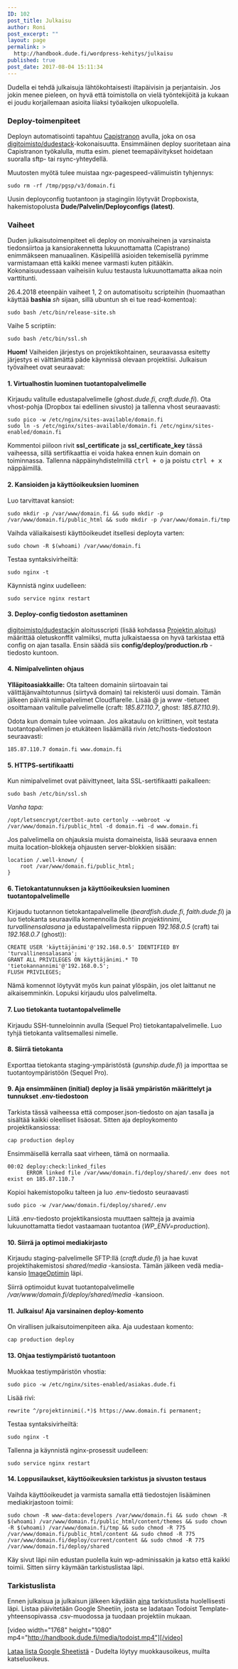 ```yaml
---
ID: 102
post_title: Julkaisu
author: Roni
post_excerpt: ""
layout: page
permalink: >
  http://handbook.dude.fi/wordpress-kehitys/julkaisu
published: true
post_date: 2017-08-04 15:11:34
---
```

Dudella ei tehdä julkaisuja lähtökohtaisesti iltapäivisin ja perjantaisin. Jos jokin menee pieleen, on hyvä että toimistolla on vielä työntekijöitä ja kukaan ei joudu korjailemaan asioita liiaksi työaikojen ulkopuolella.

<h3>Deploy-toimenpiteet</h3>
Deployn automatisointi tapahtuu <a href="http://capistranorb.com/">Capistranon</a> avulla, joka on osa <a class="github" href="https://github.com/digitoimistodude/dudestack">digitoimisto/dudestack</a>-kokonaisuutta. Ensimmäinen deploy suoritetaan aina Capistranon työkalulla, mutta esim. pienet teemapäivitykset hoidetaan suoralla sftp- tai rsync-yhteydellä.

Muutosten myötä tulee muistaa ngx-pagespeed-välimuistin tyhjennys:
<pre class="language-bash"><code>sudo rm -rf /tmp/pgsp/v3/domain.fi</code></pre>
Uusin deployconfig tuotantoon ja stagingiin löytyvät Dropboxista, hakemistopolusta <b>Dude/Palvelin/Deployconfigs (latest)</b>.
<h3>Vaiheet</h3>
Duden julkaisutoimenpiteet eli deploy on monivaiheinen ja varsinaista tiedonsiirtoa ja kansiorakennetta lukuunottamatta (Capistrano) enimmäkseen manuaalinen. Käsipelillä asioiden tekemisellä pyrimme varmistamaan että kaikki menee varmasti kuten pitääkin. Kokonaisuudessaan vaiheisiin kuluu testausta lukuunottamatta aikaa noin varttitunti.

26.4.2018 eteenpäin vaiheet 1, 2 on automatisoitu scripteihin (huomaathan käyttää <b>bashia</b> <i>sh</i> sijaan, sillä ubuntun sh ei tue read-komentoa):
<pre class="language-bash"><code>sudo bash /etc/bin/release-site.sh</code></pre>
Vaihe 5 scriptiin:
<pre class="language-bash"><code>sudo bash /etc/bin/ssl.sh</code></pre>
<b>Huom!</b> Vaiheiden järjestys on projektikohtainen, seuraavassa esitetty järjestys ei välttämättä päde käynnissä olevaan projektiisi. Julkaisun työvaiheet ovat seuraavat:
<h4>1. Virtualhostin luominen tuotantopalvelimelle</h4>
Kirjaudu valitulle edustapalvelimelle (<i>ghost.dude.fi</i>, <i>craft.dude.fi</i>). Ota vhost-pohja (Dropbox tai edellinen sivusto) ja tallenna vhost seuraavasti:
<pre class="language-bash"><code>sudo pico -w /etc/nginx/sites-available/domain.fi
sudo ln -s /etc/nginx/sites-available/domain.fi /etc/nginx/sites-enabled/domain.fi</code></pre>
Kommentoi piiloon rivit <b>ssl_certificate</b> ja <b>ssl_certificate_key</b> tässä vaiheessa, sillä sertifikaattia ei voida hakea ennen kuin domain on toiminnassa. Tallenna näppäinyhdistelmillä <kbd>ctrl + o</kbd> ja poistu <kbd>ctrl + x</kbd> näppäimillä.
<h4>2. Kansioiden ja käyttöoikeuksien luominen</h4>
Luo tarvittavat kansiot:
<pre class="language-bash"><code>sudo mkdir -p /var/www/domain.fi &amp;&amp; sudo mkdir -p /var/www/domain.fi/public_html &amp;&amp; sudo mkdir -p /var/www/domain.fi/tmp</code></pre>
Vaihda väliaikaisesti käyttöoikeudet itsellesi deployta varten:
<pre class="language-bash"><code>sudo chown -R $(whoami) /var/www/domain.fi</code></pre>
Testaa syntaksivirheiltä:
<pre class="language-bash"><code>sudo nginx -t</code></pre>
Käynnistä nginx uudelleen:
<pre class="language-bash"><code>sudo service nginx restart</code></pre>
<h4>3. Deploy-config tiedoston asettaminen</h4>
<a class="github" href="https://github.com/digitoimistodude/dudestack">digitoimisto/dudestack</a>in aloitusscripti (lisää kohdassa <a href="https://handbook.dude.fi/wordpress-kehitys/projektin-aloitus">Projektin aloitus</a>) määrittää oletuskonffit valmiiksi, mutta julkaistaessa on hyvä tarkistaa että config on ajan tasalla. Ensin säädä siis <b>config/deploy/production.rb</b> -tiedosto kuntoon.
<h4>4. Nimipalvelinten ohjaus</h4>
<b>Ylläpitoasiakkaille:</b> Ota talteen domainin siirtoavain tai välittäjänvaihtotunnus (siirtyvä domain) tai rekisteröi uusi domain. Tämän jälkeen päivitä nimipalvelimet Cloudflarelle. Lisää @ ja www -tietueet osoittamaan valitulle palvelimelle (craft: <i>185.87.110.7</i>, ghost: <i>185.87.110.9</i>).

Odota kun domain tulee voimaan. Jos aikataulu on kriittinen, voit testata tuotantopalvelimen jo etukäteen lisäämällä rivin /etc/hosts-tiedostoon seuraavasti:
<pre class="language-bash"><code>185.87.110.7 domain.fi www.domain.fi</code></pre>
<h4>5. HTTPS-sertifikaatti</h4>
Kun nimipalvelimet ovat päivittyneet, laita SSL-sertifikaatti paikalleen:
<pre class="language-bash"><code>sudo bash /etc/bin/ssl.sh</code></pre>
<i>Vanha tapa:</i>
<pre class="language-bash"><code>/opt/letsencrypt/certbot-auto certonly --webroot -w /var/www/domain.fi/public_html -d domain.fi -d www.domain.fi</code></pre>
Jos palvelimella on ohjauksia muista domaineista, lisää seuraava ennen muita location-blokkeja ohjausten server-blokkien sisään:
<pre class="language-nginx"><code>location /.well-known/ {
    root /var/www/domain.fi/public_html;
}</code></pre>
<h4>6. Tietokantatunnuksen ja käyttöoikeuksien luominen tuotantopalvelimelle</h4>
Kirjaudu tuotannon tietokantapalvelimelle (<i>beardfish.dude.fi</i>, <i>faith.dude.fi</i>) ja luo tietokanta seuraavilla komennoilla (kohtiin <i>projektinnimi</i>, <i>turvallinensalasana</i> ja edustapalvelimesta riippuen <i>192.168.0.5</i> (craft) tai <i>192.168.0.7</i> (ghost)):
<pre class="language-sql"><code>CREATE USER 'käyttäjänimi'@'192.168.0.5' IDENTIFIED BY 'turvallinensalasana';
GRANT ALL PRIVILEGES ON käyttäjänimi.* TO 'tietokannannimi'@'192.168.0.5';
FLUSH PRIVILEGES;
</code></pre>
Nämä komennot löytyvät myös kun painat ylöspäin, jos olet laittanut ne aikaisemminkin. Lopuksi kirjaudu ulos palvelimelta.
<h4>7. Luo tietokanta tuotantopalvelimelle</h4>
Kirjaudu SSH-tunneloinnin avulla (Sequel Pro) tietokantapalvelimelle. Luo tyhjä tietokanta valitsemallesi nimelle.
<h4>8. Siirrä tietokanta</h4>
Exporttaa tietokanta staging-ympäristöstä (<i>gunship.dude.fi</i>) ja importtaa se tuotantoympäristöön (Sequel Pro).
<h4>9. Aja ensimmäinen (initial) deploy ja lisää ympäristön määrittelyt ja tunnukset .env-tiedostoon</h4>
Tarkista tässä vaiheessa että composer.json-tiedosto on ajan tasalla ja sisältää kaikki oleelliset lisäosat. Sitten aja deploykomento projektikansiossa:
<pre class="language-bash"><code>cap production deploy</code></pre>
Ensimmäisellä kerralla saat virheen, tämä on normaalia.
<pre class="language-bash"><code>00:02 deploy:check:linked_files
      ERROR linked file /var/www/domain.fi/deploy/shared/.env does not exist on 185.87.110.7</code></pre>
Kopioi hakemistopolku talteen ja luo .env-tiedosto seuraavasti
<pre class="language-bash"><code>sudo pico -w /var/www/domain.fi/deploy/shared/.env</code></pre>
Liitä .env-tiedosto projektikansiosta muuttaen saltteja ja avaimia lukuunottamatta tiedot vastaamaan tuotantoa (<i>WP_ENV=production</i>).
<h4>10. Siirrä ja optimoi mediakirjasto</h4>
Kirjaudu staging-palvelimelle SFTP:llä (<i>craft.dude.fi</i>) ja hae kuvat projektihakemistosi <i>shared/media</i> -kansiosta. Tämän jälkeen vedä media-kansio <a href="https://imageoptim.com/mac">ImageOptimin</a> läpi.

Siirrä optimoidut kuvat tuotantopalvelimelle <i>/var/www/domain.fi/deploy/shared/media</i> -kansioon.
<h4>11. Julkaisu! Aja varsinainen deploy-komento</h4>
On virallisen julkaisutoimenpiteen aika. Aja uudestaan komento:
<pre class="language-bash"><code>cap production deploy</code></pre>
<h4>13. Ohjaa testiympäristö tuotantoon</h4>
Muokkaa testiympäristön vhostia:
<pre class="language-bash"><code>sudo pico -w /etc/nginx/sites-enabled/asiakas.dude.fi</code></pre>
Lisää rivi:
<pre class="language-nginx"><code>rewrite ^/projektinnimi(.*)$ https://www.domain.fi permanent;</code></pre>
Testaa syntaksivirheiltä:
<pre class="language-bash"><code>sudo nginx -t</code></pre>
Tallenna ja käynnistä nginx-prosessit uudelleen:
<pre class="language-bash"><code>sudo service nginx restart</code></pre>
<h4>14. Loppusilaukset, käyttöoikeuksien tarkistus ja sivuston testaus</h4>
Vaihda käyttöoikeudet ja varmista samalla että tiedostojen lisääminen mediakirjastoon toimii:
<pre class="language-bash"><code>sudo chown -R www-data:developers /var/www/domain.fi &amp;&amp; sudo chown -R $(whoami) /var/www/domain.fi/public_html/content/themes &amp;&amp; sudo chown -R $(whoami) /var/www/domain.fi/tmp &amp;&amp; sudo chmod -R 775 /var/www/domain.fi/public_html/content &amp;&amp; sudo chmod -R 775 /var/www/domain.fi/deploy/current/content &amp;&amp; sudo chmod -R 775 /var/www/domain.fi/deploy/shared</code></pre>
Käy sivut läpi niin edustan puolella kuin wp-adminissakin ja katso että kaikki toimii. Sitten siirry käymään tarkistuslistaa läpi.
<h3 id="tarkistuslista">Tarkistuslista</h3>
Ennen julkaisua ja julkaisun jälkeen käydään <u>aina</u> tarkistuslista huolellisesti läpi. Listaa päivitetään Google Sheetiin, josta se ladataan Todoist Template-yhteensopivassa .csv-muodossa ja tuodaan projektiin mukaan.

[video width="1768" height="1080" mp4="http://handbook.dude.fi/media/todoist.mp4"][/video]

<a href="https://docs.google.com/spreadsheets/d/1Dpa-aDcf6NNZMi7DT7Q-ppOgEJ_fgPxB_-pxELKurTs/edit?usp=sharing">Lataa lista Google Sheetistä</a> - Dudelta löytyy muokkausoikeus, muilta katseluoikeus.
